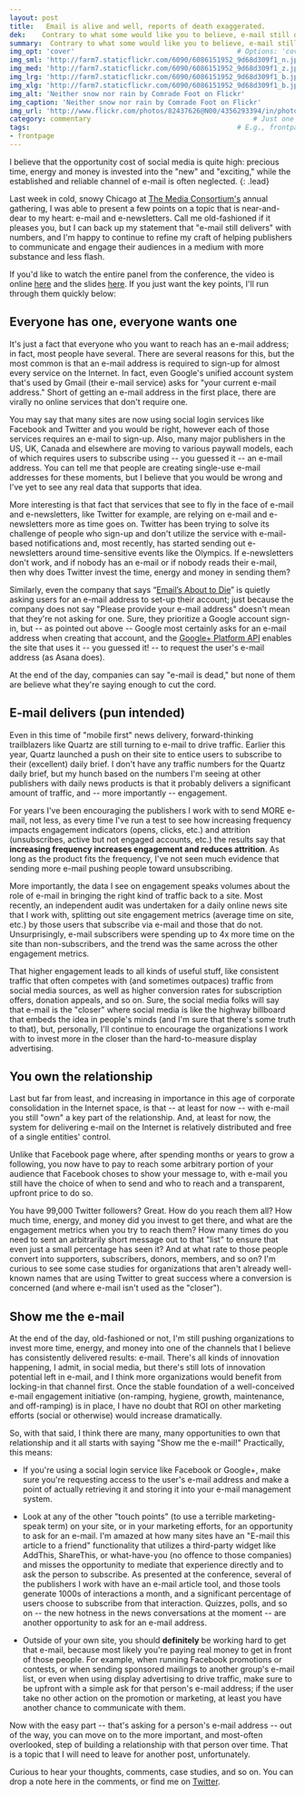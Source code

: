 ```yaml
---
layout: post
title:   Email is alive and well, reports of death exaggerated.
dek:    Contrary to what some would like you to believe, e-mail still delivers. 
summary:  Contrary to what some would like you to believe, e-mail still delivers.
img_opt: 'cover'                                        # Options: 'cover' or 'inlne' or 'none'
img_sml: 'http://farm7.staticflickr.com/6090/6086151952_9d68d309f1_n.jpg'                          # Default on cover or inline
img_med: 'http://farm7.staticflickr.com/6090/6086151952_9d68d309f1_z.jpg'                          # 640x512px cover, inline
img_lrg: 'http://farm7.staticflickr.com/6090/6086151952_9d68d309f1_b.jpg'                          # 800x640px cover, inline
img_xlg: 'http://farm7.staticflickr.com/6090/6086151952_9d68d309f1_b.jpg'                         # 1200x960px cover only
img_alt: 'Neither snow nor rain by Comrade Foot on Flickr'                                             # Alt for inline
img_caption: 'Neither snow nor rain by Comrade Foot on Flickr'                                         # Caption for either
img_url: 'http://www.flickr.com/photos/82437626@N00/4356293394/in/photolist-7CX9fN-9JerHX-9hnHks-a9SsT5'                                             # URL to original image
category: commentary                                        # Just one of the 4xCs
tags:                                                   # E.g., frontpage
- frontpage
---
```


I believe that the opportunity cost of social media is quite high: precious time, energy and money is invested into the "new" and "exciting," while the established and reliable channel of e-mail is often neglected.
{: .lead}

Last week in cold, snowy Chicago at [The Media Consortium's]() annual gathering, I was able to present a few points on a topic that is near-and-dear to my heart: e-mail and e-newsletters. Call me old-fashioned if it pleases you, but I can back up my statement that "e-mail still delivers" with numbers, and I'm happy to continue to refine my craft of helping publishers to communicate and engage their audiences in a medium with more substance and less flash.

If you'd like to watch the entire panel from the conference, the video is online [here](http://www.youtube.com/watch?v=sLdp_IcDOtA) and the slides [here](http://ps.ht/tmc2014enewsletters ). If you just want the key points, I'll run through them quickly below: 

## Everyone has one, everyone wants one

It's just a fact that everyone who you want to reach has an e-mail address; in fact, most people have several. There are several reasons for this, but the most common is that an e-mail address is required to sign-up for almost every service on the Internet. In fact, even Google's unified account system that's used by Gmail (their e-mail service) asks for "your current e-mail address." Short of getting an e-mail address in the first place, there are virally no online services that don't require one. 

You may say that many sites are now using social login services like Facebook and Twitter and you would be right, however each of those services requires an e-mail to sign-up. Also, many major publishers in the US, UK, Canada and elsewhere are moving to various paywall models, each of which requires users to subscribe using -- you guessed it -- an e-mail address. You can tell me that people are creating single-use e-mail addresses for these moments, but I believe that you would be wrong and I've yet to see any real data that supports that idea. 

More interesting is that fact that services that see to fly in the face of e-mail and e-newsletters, like Twitter for example, are relying on e-mail and e-newsletters more as time goes on. Twitter has been trying to solve its challenge of people who sign-up and don't utilize the service with e-mail-based notifications and, most recently, has started sending out e-newsletters around time-sensitive events like the Olympics. If e-newsletters don't work, and if nobody has an e-mail or if nobody reads their e-mail, then why does Twitter invest the time, energy and money in sending them? 

Similarly, even the company that says “[Email’s About to Die](http://www.wired.com/business/2014/01/next-big-thing-missed-facebook-co-founder-says-email/)” is quietly asking users for an e-mail address to set-up their account; just because the company does not say "Please provide your e-mail address" doesn't mean that they're not asking for one. Sure, they prioritize a Google account sign-in, but -- as pointed out above -- Google most certainly asks for an e-mail address when creating that account, and the [Google+ Platform API](https://developers.google.com/+/api/oauth) enables the site that uses it -- you guessed it! -- to request the user's e-mail address (as Asana does).

At the end of the day, companies can say "e-mail is dead," but none of them are believe what they're saying enough to cut the cord.

## E-mail delivers (pun intended)

Even in this time of "mobile first" news delivery, forward-thinking trailblazers like Quartz are still turning to e-mail to drive traffic. Earlier this year, Quartz launched a push on their site to entice users to subscribe to their (excellent) daily brief. I don't have any traffic numbers for the Quartz daily brief, but my hunch based on the numbers I'm seeing at other publishers with daily news products is that it probably delivers a significant amount of traffic, and -- more importantly -- engagement. 

For years I've been encouraging the publishers I work with to send MORE e-mail, not less, as every time I've run a test to see how increasing frequency impacts engagement indicators (opens, clicks, etc.) and attrition (unsubscribes, active but not engaged accounts, etc.) the results say that **increasing frequency increases engagement and reduces attrition**. As long as the product fits the frequency, I've not seen much evidence that sending more e-mail pushing people toward unsubscribing. 

More importantly, the data I see on engagement speaks volumes about the role of e-mail in bringing the right kind of traffic back to a site. Most recently, an independent audit was undertaken for a daily online news site that I work with, splitting out site engagement metrics (average time on site, etc.) by those users that subscribe via e-mail and those that do not. Unsurprisingly, e-mail subscribers were spending up to 4x more time on the site than non-subscribers, and the trend was the same across the other engagement metrics. 

That higher engagement leads to all kinds of useful stuff, like consistent traffic that often competes with (and sometimes outpaces) traffic from social media sources, as well as higher conversion rates for subscription offers, donation appeals, and so on. Sure, the social media folks will say that e-mail is the "closer" where social media is like the highway billboard that embeds the idea in people's minds (and I'm sure that there's some truth to that), but, personally, I'll continue to encourage the organizations I work with to invest more in the closer than the hard-to-measure display advertising.

## You own the relationship

Last but far from least, and increasing in importance in this age of corporate consolidation in the Internet space, is that -- at least for now -- with e-mail you still "own" a key part of the relationship. And, at least for now, the system for delivering e-mail on the Internet is relatively distributed and free of a single entities' control. 

Unlike that Facebook page where, after spending months or years to grow a following, you now have to pay to reach some arbitrary portion of your audience that Facebook choses to show your message to, with e-mail you still have the choice of when to send and who to reach and a transparent, upfront price to do so.

You have 99,000 Twitter followers? Great. How do you reach them all? How much time, energy, and money did you invest to get there, and what are the engagement metrics when you try to reach them? How many times do you need to sent an arbitrarily short message out to that "list" to ensure that even just a small percentage has seen it? And at what rate to those people convert into supporters, subscribers, donors, members, and so on? I'm curious to see some case studies for organizations that aren't already well-known names that are using Twitter to great success where a conversion is concerned (and where e-mail isn't used as the "closer"). 

## Show me the e-mail

At the end of the day, old-fashioned or not, I'm still pushing organizations to invest more time, energy, and money into one of the channels that I believe has consistently delivered results: e-mail. There's all kinds of innovation happening, I admit, in social media, but there's still lots of innovation potential left in e-mail, and I think more organizations would benefit from locking-in that channel first. Once the stable foundation of a well-conceived e-mail engagement initiative (on-ramping, hygiene, growth, maintenance, and off-ramping) is in place, I have no doubt that ROI on other marketing efforts (social or otherwise) would increase dramatically.

So, with that said, I think there are many, many opportunities to own that relationship and it all starts with saying "Show me the e-mail!" Practically, this means:

* If you're using a social login service like Facebook or Google+, make sure you're requesting access to the user's e-mail address and make a point of actually retrieving it and storing it into your e-mail management system.

* Look at any of the other "touch points" (to use a terrible marketing-speak term) on your site, or in your marketing efforts, for an opportunity to ask for an e-mail. I'm amazed at how many sites have an "E-mail this article to a friend" functionality that utilizes a third-party widget like AddThis, ShareThis, or what-have-you (no offence to those companies) and misses the opportunity to mediate that experience directly and to ask the person to subscribe. As presented at the conference, several of the publishers I work with have an e-mail article tool, and those tools generate 1000s of interactions a month, and a significant percentage of users choose to subscribe from that interaction. Quizzes, polls, and so on -- the new hotness in the news conversations at the moment -- are another opportunity to ask for an e-mail address.

* Outside of your own site, you should **definitely** be working hard to get that e-mail, because most likely you're paying real money to get in front of those people. For example, when running Facebook promotions or contests, or when sending sponsored mailings to another group's e-mail list, or even when using display advertising to drive traffic, make sure to be upfront with a simple ask for that person's e-mail address; if the user take no other action on the promotion or marketing, at least you have another chance to communicate with them. 

Now with the easy part -- that's asking for a person's e-mail address -- out of the way, you can move on to the more important, and most-often overlooked, step of building a relationship with that person over time. That is a topic that I will need to leave for another post, unfortunately.

Curious to hear your thoughts, comments, case studies, and so on. You can drop a note here in the comments, or find me on [Twitter](http://twitter.com/phillipadsmith).


 
